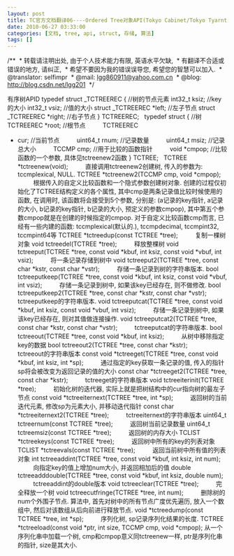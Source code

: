 ```yaml
---
layout: post
title: TC官方文档翻译06----Ordered Tree对象API(Tokyo Cabinet/Tokyo Tyarnt 文档系列)
date: 2010-06-27 03:33:00
categories: [文档, tree, api, struct, 存储, 算法]
tags: []
---
```

/**
 * 转载请注明出处, 由于个人技术能力有限, 英语水平欠缺,
 * 有翻译不合适或错误的地方, 请纠正,
 * 希望不要因为我的错误误导您, 希望您的智慧可以加入.
 * @translator: selfimpr
 * @mail: lgg860911@yahoo.com.cn
 * @blog: http://blog.csdn.net/lgg201
 */
 
 

有序树APID
typedef struct _TCTREEREC { //树的节点元素
int32_t ksiz; //key的大小
int32_t vsiz; //值的大小
struct
_TCTREEREC *left; //左子节点
struct
_TCTREEREC *right; //右子节点
} TCTREEREC;
 
typedef struct { //树
         TCTREEREC
*root; //根节点
         TCTREEREC
* cur; //当前节点
         uint64_t
rnum; //记录数量
         uint64_t
msiz; //记录总大小
         TCCMP
cmp; //用于比较的函数指针
         void
*cmpop; //比较函数的一个参数, 具体见tctreenew2函数
} TCTREE;
 
TCTREE *tctreenew(void);
         直接调用tctreenew2创建树, 传入的参数为: tccmplexical, NULL.
TCTREE *tctreenew2(TCCMP cmp, void *cmpop);
         根据传入的自定义比较函数和一个隐式参数创建树对象. 创建的过程仅初始化了TCTREE结构定义的各个属性, 其中cmp是两条记录值比较时候使用的函数, 在调用时, 该函数将会接受到5个参数, 分别是: (a记录的key指针, a记录的大小, b记录的key指针, b记录的大小, 预定义的参数cmpop), 其中第五个参数cmpop就是在创建的时候指定的cmpop. 对于自定义比较函数cmp而言, 已经有一些内建的函数: tccmplexical(默认的.),
tccmpdecimal, tccmpint32, tccmpint64等
TCTREE *tctreedup(const TCTREE *tree);
         复制一棵树对象
void tctreedel(TCTREE *tree);
         释放整棵树
void tctreeput(TCTREE *tree, const void
*kbuf, int ksiz, const void *vbuf, int vsiz);
         将一条记录存储到树中
void tctreeput2(TCTREE *tree, const char
*kstr, const char *vstr);
         存储一条记录到树的字符串版本.
bool tctreeputkeep(TCTREE *tree, const void
*kbuf, int ksiz, const void *vbuf, int vsiz);
         存储一条记录到树中, 如果该key已经存在, 则不做修改.
bool tctreeputkeep2(TCTREE *tree, const
char *kstr, const char *vstr);
         tctreeputkeep的字符串版本.
void tctreeputcat(TCTREE *tree, const void
*kbuf, int ksiz, const void *vbuf, int vsiz);
         存储一条记录到树中, 如果该key已经存在, 则对其值做连接操作.
void tctreeputcat2(TCTREE *tree, const char
*kstr, const char *vstr);
         tctreeputcat的字符串版本.
bool tctreeout(TCTREE *tree, const void
*kbuf, int ksiz);
         从树中移除指定key的数据
bool tctreeout2(TCTREE *tree, const char
*kstr);
         tctreeout的字符串版本
const void *tctreeget(TCTREE *tree, const
void *kbuf, int ksiz, int *sp);
         通过指定的key获取一条记录的值, 传入的指针sp将会被改变为返回记录的值的大小
const char *tctreeget2(TCTREE *tree, const
char *kstr);
         tctreeget的字符串版本
void tctreeiterinit(TCTREE *tree);
         初始化树的迭代器, 实际上就是把树结构中的cur指向树的最左子节点
const void *tctreeiternext(TCTREE *tree,
int *sp);
         返回树的当前迭代元素, 修改sp为元素大小, 并移动迭代指针
const char *tctreeiternext2(TCTREE *tree);
         tctreeiternext的字符串版本
uint64_t tctreernum(const TCTREE *tree);
         返回树当前记录数量
uint64_t tctreemsiz(const TCTREE *tree);
         返回树的内存大小
TCLIST *tctreekeys(const TCTREE *tree);
         返回树中所有的key的列表对象
TCLIST *tctreevals(const TCTREE *tree);
         返回当前树中所有值的列表对象
int tctreeaddint(TCTREE *tree, const void
*kbuf, int ksiz, int num);
         向指定key的值上增加num大小, 并返回相加后的值
double tctreeadddouble(TCTREE *tree, const
void *kbuf, int ksiz, double num);
         tctreeaddint的double版本
void tctreeclear(TCTREE *tree);
         完全释放一个树
void tctreecutfringe(TCTREE *tree, int
num);
         删除树的num个外围子节点. 算法中, 首先对树中的所有节点广度优先遍历, 放入一个数组中, 然后对该数组从后向前进行释放节点.
void *tctreedump(const TCTREE *tree, int
*sp);
         序列化树, sp记录序列化结果的长度.
TCTREE *tctreeload(const void *ptr, int
size, TCCMP cmp, void *cmpop);
从一个序列化串中加载一个树, cmp和cmpop意义同tctreenew一样, ptr是序列化串的指针, size是其大小.
 
